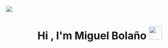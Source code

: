 <img src="https://user-images.githubusercontent.com/73097560/115834477-dbab4500-a447-11eb-908a-139a6edaec5c.gif">
<h1 align="center">Hi , I'm Miguel Bolaño <img src="https://media.giphy.com/media/hvRJCLFzcasrR4ia7z/giphy.gif" width="35"></h1>
